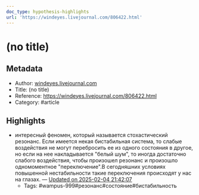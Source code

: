 ```yaml
---
doc_type: hypothesis-highlights
url: 'https://windeyes.livejournal.com/806422.html'
---
```

# (no title)

## Metadata
- Author: [windeyes.livejournal.com]()
- Title: (no title)
- Reference: https://windeyes.livejournal.com/806422.html
- Category: #article

## Highlights
- интересный феномен, который называется стохастический резонанс. Если имеется некая бистабильная система, то слабые воздействия не могут перебросить ее из одного состояния в другое, но если на нее накладывается "белый шум", то иногда достаточно слабого воздействия, чтобы произошел резонанс и произошло одномоментное "переключение".В сегодняшних условиях повышенной нестабильности такие переключения происходят у нас на глазах.  — [Updated on 2025-02-04 21:42:07](https://hyp.is/vCM6YuMnEe-10D-wc7O18g/windeyes.livejournal.com/806422.html)
   - Tags: #wampus-999#резонанс#состояние#бистабильность
